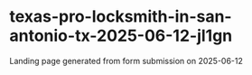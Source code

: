 # texas-pro-locksmith-in-san-antonio-tx-2025-06-12-jl1gn
Landing page generated from form submission on 2025-06-12

